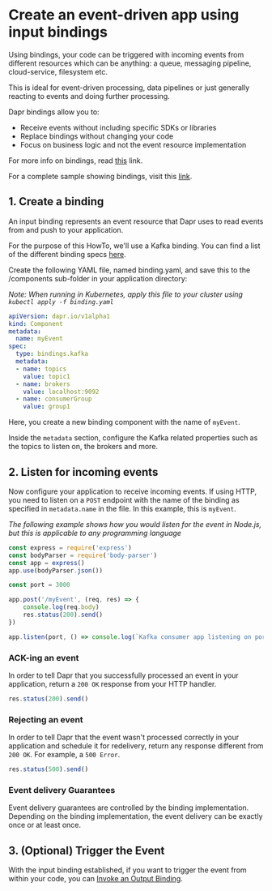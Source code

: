 # Create an event-driven app using input bindings

Using bindings, your code can be triggered with incoming events from different resources which can be anything: a queue, messaging pipeline, cloud-service, filesystem etc.

This is ideal for event-driven processing, data pipelines or just generally reacting to events and doing further processing.

Dapr bindings allow you to:

* Receive events without including specific SDKs or libraries
* Replace bindings without changing your code
* Focus on business logic and not the event resource implementation

For more info on bindings, read [this](../../concepts/bindings/README.md) link.

For a complete sample showing bindings, visit this [link](https://github.com/dapr/samples/tree/master/5.bindings).

## 1. Create a binding

An input binding represents an event resource that Dapr uses to read events from and push to your application.

For the purpose of this HowTo, we'll use a Kafka binding. You can find a list of the different binding specs [here](../../concepts/bindings/specs).

Create the following YAML file, named binding.yaml, and save this to the /components sub-folder in your application directory:

*Note: When running in Kubernetes, apply this file to your cluster using `kubectl apply -f binding.yaml`*

```yml
apiVersion: dapr.io/v1alpha1
kind: Component
metadata:
  name: myEvent
spec:
  type: bindings.kafka
  metadata:
  - name: topics
    value: topic1
  - name: brokers
    value: localhost:9092
  - name: consumerGroup
    value: group1
```

Here, you create a new binding component with the name of `myEvent`.

Inside the `metadata` section, configure the Kafka related properties such as the topics to listen on, the brokers and more.

## 2. Listen for incoming events

Now configure your application to receive incoming events. If using HTTP, you need to listen on a `POST` endpoint with the name of the binding as specified in `metadata.name` in the file.  In this example, this is `myEvent`.

*The following example shows how you would listen for the event in Node.js, but this is applicable to any programming language*

```javascript
const express = require('express')
const bodyParser = require('body-parser')
const app = express()
app.use(bodyParser.json())

const port = 3000

app.post('/myEvent', (req, res) => {
    console.log(req.body)
    res.status(200).send()
})

app.listen(port, () => console.log(`Kafka consumer app listening on port ${port}!`))
```

### ACK-ing an event

In order to tell Dapr that you successfully processed an event in your application, return a `200 OK` response from your HTTP handler.

```javascript
res.status(200).send()
```

### Rejecting an event

In order to tell Dapr that the event wasn't processed correctly in your application and schedule it for redelivery, return any response different from `200 OK`. For example, a `500 Error`.

```javascript
res.status(500).send()
```

### Event delivery Guarantees
Event delivery guarantees are controlled by the binding implementation. Depending on the binding implementation, the event delivery can be exactly once or at least once.

## 3. (Optional) Trigger the Event

With the input binding established, if you want to trigger the event from within your code, you can [Invoke an Output Binding](https://github.com/jocko-wowza/docs/blob/connect-input-output-bindings/howto/send-events-with-output-bindings).
